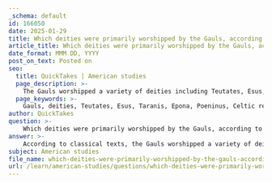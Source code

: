 ```yaml
---
_schema: default
id: 166050
date: 2025-01-29
title: Which deities were primarily worshipped by the Gauls, according to classical texts?
article_title: Which deities were primarily worshipped by the Gauls, according to classical texts?
date_format: MMM DD, YYYY
post_on_text: Posted on
seo:
  title: QuickTakes | American studies
  page_description: >-
    The Gauls worshipped a variety of deities including Teutates, Esus, Taranis, Epona, and Poeninus, reflecting their complex spiritual landscape and practices as documented in classical texts.
  page_keywords: >-
    Gauls, deities, Teutates, Esus, Taranis, Epona, Poeninus, Celtic religion, Roman deities, Interpretatio Romana, classical texts, sacrifice, agriculture, war, thunder, fertility
author: QuickTakes
question: >-
    Which deities were primarily worshipped by the Gauls, according to classical texts?
answer: >-
    According to classical texts, the Gauls worshipped a variety of deities, with notable figures including:\n\n1. **Teutates**: Often associated with war and protection, Teutates was a significant god in the Gallic pantheon.\n2. **Esus**: A deity linked to agriculture and possibly associated with sacrifice, Esus was depicted in various inscriptions and accounts.\n3. **Taranis**: Recognized as a god of thunder, Taranis was often equated with the Roman god Jupiter, reflecting the syncretism between Celtic and Roman religious practices.\n4. **Epona**: The goddess of horses and fertility, Epona was particularly revered and later integrated into Roman worship.\n5. **Poeninus**: Another deity mentioned in classical sources, though less is known about his specific attributes.\n\nThese deities were often worshipped through rituals that included sacrifices, which were sometimes human, as noted by classical authors. The Celts also exhibited a tendency to equate their gods with Roman deities, a practice known as Interpretatio Romana, which complicates our understanding of their original attributes and significance. \n\nOverall, the worship of these deities reflects the complex spiritual landscape of the Gauls, as documented by sources such as Julius Caesar in "De Bello Gallico" and other classical writers.
subject: American studies
file_name: which-deities-were-primarily-worshipped-by-the-gauls-according-to-classical-texts.md
url: /learn/american-studies/questions/which-deities-were-primarily-worshipped-by-the-gauls-according-to-classical-texts
---
```


&nbsp;